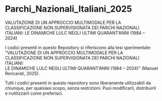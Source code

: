 # Parchi_Nazionali_Italiani_2025
VALUTAZIONE DI UN APPROCCIO MULTIMODALE PER LA CLASSIFICAZIONE NON SUPERVISIONATA  DEI PARCHI NAZIONALI ITALIANI:  LE DINAMICHE LULC NEGLI ULTIMI QUARANT’ANNI (1984 – 2024)

I codici presenti in questo Repository si riferiscono alla tesi sperimentale:
"VALUTAZIONE DI UN APPROCCIO MULTIMODALE PER LA CLASSIFICAZIONE NON SUPERVISIONATA  DEI PARCHI NAZIONALI ITALIANI:  
LE DINAMICHE LULC NEGLI ULTIMI QUARANT’ANNI (1984 – 2024)" (Manuel Roncarati, 2025). 

Tutti i codici presenti in questo repository sono liberamente utilizzabili da chiunque, per qualsiasi scopo, senza restrizioni. 
Puoi modificarli, distribuirli e riutilizzarli come preferisci.
